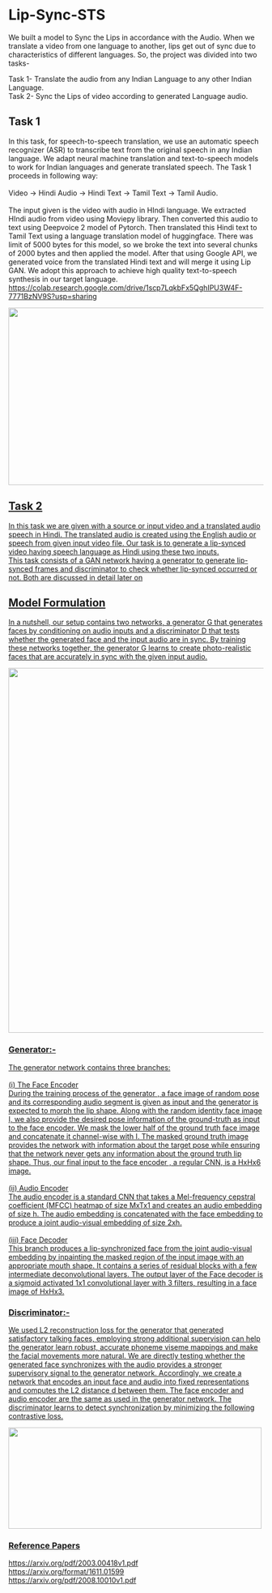# Lip-Sync-STS
We built a model to Sync the Lips in accordance with the Audio. When we translate a video from one language to another, lips get out of sync due to characteristics of different languages. So, the project was divided into two tasks-

Task 1- Translate the audio from any Indian Language to any other Indian Language.<br/>
Task 2- Sync the Lips of video according to generated Language audio.

## Task 1
In this task, for speech-to-speech translation, we use an automatic speech recognizer (ASR) to transcribe text from the original speech in any Indian language. We adapt neural machine translation and text-to-speech models to work for Indian languages and generate translated speech. The Task 1 proceeds in following way:<br/><br/> Video  -> Hindi Audio  -> Hindi Text  -> Tamil Text  -> Tamil Audio.<br/><br/>
The input given is the video with audio in HIndi language. We extracted HIndi audio from video using Moviepy library. Then converted this audio to text using Deepvoice 2 model of Pytorch. Then translated this Hindi text to Tamil Text using a language translation model of huggingface. There was limit of 5000 bytes for this model, so we broke the text into several chunks of 2000 bytes and then applied the model. After that using Google API, we generated voice from the translated Hindi text and will merge it using Lip GAN. We adopt this approach to achieve high quality text-to-speech synthesis in our target language.<br/>
https://colab.research.google.com/drive/1scp7LqkbFx5QghIPU3W4F-7771BzNV9S?usp=sharing

<a href="url"><img src="https://user-images.githubusercontent.com/79749572/167295444-d010a382-8026-460e-bcc2-83eb76225dad.png" width="720" height = "350">

## Task 2
In this task we are given with a source or input video and a translated audio speech in Hindi. The translated audio is created using the English audio or speech from given input video file. Our task is to generate a lip-synced video having speech language as Hindi using these two inputs. <br/>
This task consists of a GAN network having a generator to generate lip-synced frames and discriminator to check whether lip-synced occurred or not. Both are discussed in detail later on 

## Model Formulation
In a nutshell, our setup contains two networks, a generator G that generates faces by conditioning on audio inputs and a discriminator D that tests whether the generated face and the input audio are in sync. By training these networks together, the generator G learns to create photo-realistic faces that are accurately in sync with the given input audio.
  
<a href="url"><img src="https://user-images.githubusercontent.com/79749572/167295390-8d53d96d-462f-4fd2-995e-1f198fa3af08.png" width="720">

### Generator:-
The generator network contains three branches: <br/><br/>
(i) The Face Encoder<br/>
During the training process of the generator , a face image of random pose and its corresponding audio segment is given as input and the generator is expected to morph the lip shape. Along with the random identity face image I, we also provide the desired pose information of the ground-truth as input to the face encoder. We mask the lower half of the ground truth face image and concatenate it channel-wise with I.
The masked ground truth image provides the network with information about the target pose while ensuring that the network never gets any information about the ground truth lip shape. Thus, our final input to the face encoder , a regular CNN, is a HxHx6 image.<br/><br/>
(ii) Audio Encoder<br/>
The audio encoder is a standard CNN that takes a Mel-frequency cepstral coefficient (MFCC) heatmap of size MxTx1 and creates an audio embedding of size h. The audio embedding is concatenated with the face embedding to produce a joint audio-visual embedding of size 2xh.<br/><br/>
(iii) Face Decoder<br/>
This branch produces a lip-synchronized face from the joint audio-visual embedding by inpainting the masked region of the input image with an appropriate mouth shape. It contains a series of residual blocks with a few intermediate deconvolutional layers. The output layer of the Face decoder is a sigmoid activated 1x1 convolutional layer with 3 filters, resulting in a face image of HxHx3.<br/>

### Discriminator:-
We used L2 reconstruction loss for the generator that generated satisfactory talking faces, employing strong additional supervision can help the generator learn robust, accurate phoneme viseme mappings and make the facial movements more natural. We are directly testing whether the generated face synchronizes with the audio provides a stronger supervisory signal to the generator network. Accordingly, we create a network that encodes an input face and audio into fixed representations and computes the L2 distance d between them. The face encoder and audio encoder are the same as used in the generator network. The discriminator learns to detect synchronization by minimizing the following contrastive loss. 
 
<a href="url"><img src="https://user-images.githubusercontent.com/79749572/167295701-e0b9680d-da1f-477e-becf-5b29ed6524c8.png" width="500" height = "200">


### Reference Papers
https://arxiv.org/pdf/2003.00418v1.pdf<br/>
https://arxiv.org/format/1611.01599<br/>
https://arxiv.org/pdf/2008.10010v1.pdf
  


















